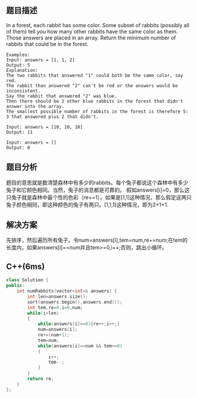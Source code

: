 ## 题目描述
In a forest, each rabbit has some color. Some subset of rabbits (possibly all of them) tell you how many other rabbits have the same color as them. Those answers are placed in an array.
Return the minimum number of rabbits that could be in the forest.
```
Examples:
Input: answers = [1, 1, 2]
Output: 5
Explanation:
The two rabbits that answered "1" could both be the same color, say red.
The rabbit than answered "2" can't be red or the answers would be inconsistent.
Say the rabbit that answered "2" was blue.
Then there should be 2 other blue rabbits in the forest that didn't answer into the array.
The smallest possible number of rabbits in the forest is therefore 5: 3 that answered plus 2 that didn't.

Input: answers = [10, 10, 10]
Output: 11

Input: answers = []
Output: 0
```
## 题目分析
题目的意思就是数清楚森林中有多少的rabbits。每个兔子都说这个森林中有多少兔子和它颜色相同。当然，兔子的消息都是可靠的。
假如answers[i]=0，那么这只兔子就是森林中最个性的色彩（re+=1）。如果是[1,1]这种情况，那么假定这两只兔子颜色相同，即这种颜色的兔子有两只。[1,1,1]这种情况，即为2+1+1.
## 解决方案
先排序，然后遍历所有兔子。令num=answers[i],tem=num,re+=num;在tem的长度内，如果answers[i]==num并且tem>=0,i++;否则，跳出小循环。
## C++(6ms)
```cpp
class Solution {
public:
    int numRabbits(vector<int>& answers) {
        int len=answers.size();
        sort(answers.begin(),answers.end());
        int tem,re=0,i=0,num;
        while(i<len)
        {
            while(answers[i]==0){re++;i++;}
            num=answers[i];
            re+=(num+1);
            tem=num;
            while(answers[i]==num && tem>=0)
            {
                i++;
                tem--;
            }
        }
        return re;
    }
};
```
